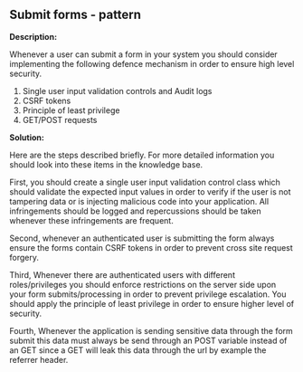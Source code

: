 
Submit forms - pattern
-------

**Description:**

Whenever a user can submit a form in your system you should consider implementing
the following defence mechanism in order to ensure high level security.

1.  Single user input validation controls and Audit logs
2.  CSRF tokens
3.  Principle of least privilege
4.  GET/POST requests



**Solution:**

Here are the steps described briefly.
For more detailed information you should look into these items in the knowledge base.
 
First, you should create a single user input validation control class which should 
validate the expected input values in order to verify if the user is not tampering data 
or is injecting malicious code into your application. All infringements should be logged
and repercussions should be taken whenever these infringements are frequent. 

Second, whenever an authenticated user is submitting the form always ensure the forms
contain CSRF tokens in order to prevent cross site request forgery.

Third, Whenever there are authenticated users with different roles/privileges you should
enforce restrictions on the server side upon your form submits/processing in order 
to prevent privilege escalation. You should apply the principle of least privilege in 
order to ensure higher level of security.

Fourth, Whenever the application is sending sensitive data through the form submit
this data must always be send through an POST variable instead of an GET since
a GET will leak this data through the url by example the referrer header.
